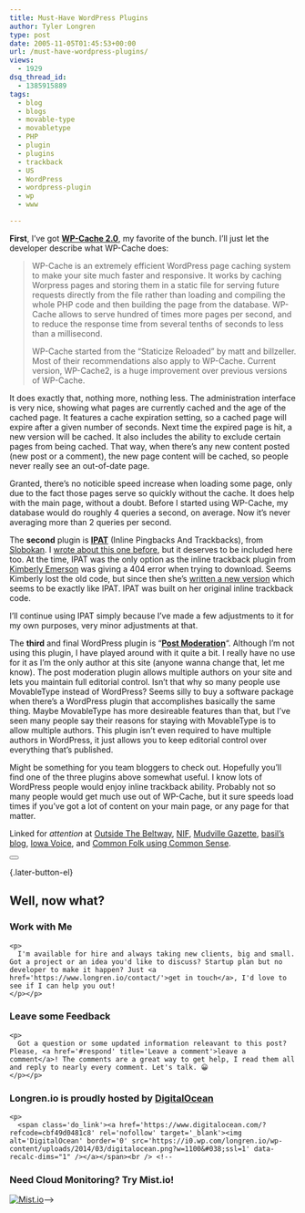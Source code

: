 ```yaml
---
title: Must-Have WordPress Plugins
author: Tyler Longren
type: post
date: 2005-11-05T01:45:53+00:00
url: /must-have-wordpress-plugins/
views:
  - 1929
dsq_thread_id:
  - 1385915889
tags:
  - blog
  - blogs
  - movable-type
  - movabletype
  - PHP
  - plugin
  - plugins
  - trackback
  - US
  - WordPress
  - wordpress-plugin
  - wp
  - www

---
```

**First**, I&#8217;ve got [**WP-Cache 2.0**][1], my favorite of the bunch. I&#8217;ll just let the developer describe what WP-Cache does:

> WP-Cache is an extremely efficient WordPress page caching system to make your site much faster and responsive. It works by caching Worpress pages and storing them in a static file for serving future requests directly from the file rather than loading and compiling the whole PHP code and then building the page from the database. WP-Cache allows to serve hundred of times more pages per second, and to reduce the response time from several tenths of seconds to less than a millisecond.
> 
> WP-Cache started from the “Staticize Reloaded” by matt and billzeller. Most of their recommendations also apply to WP-Cache. Current version, WP-Cache2, is a huge improvement over previous versions of WP-Cache.

<!--adsense-->

  
It does exactly that, nothing more, nothing less. The administration interface is very nice, showing what pages are currently cached and the age of the cached page. It features a cache expiration setting, so a cached page will expire after a given number of seconds. Next time the expired page is hit, a new version will be cached. It also includes the ability to exclude certain pages from being cached. That way, when there&#8217;s any new content posted (new post or a comment), the new page content will be cached, so people never really see an out-of-date page.

Granted, there&#8217;s no noticible speed increase when loading some page, only due to the fact those pages serve so quickly without the cache. It does help with the main page, without a doubt. Before I started using WP-Cache, my database would do roughly 4 queries a second, on average. Now it&#8217;s never averaging more than 2 queries per second.

The **second** plugin is [**IPAT**][2] (Inline Pingbacks And Trackbacks), from [Slobokan][3]. I [wrote about this one before][4], but it deserves to be included here too. At the time, IPAT was the only option as the inline trackback plugin from [Kimberly Emerson][5] was giving a 404 error when trying to download. Seems Kimberly lost the old code, but since then she&#8217;s [written a new version][6] which seems to be exactly like IPAT. IPAT was built on her original inline trackback code.

I&#8217;ll continue using IPAT simply because I&#8217;ve made a few adjustments to it for my own purposes, very minor adjustments at that.  
<!--adsense-->

  
The **third** and final WordPress plugin is &#8220;[**Post Moderation**][7]&#8220;. Although I&#8217;m not using this plugin, I have played around with it quite a bit. I really have no use for it as I&#8217;m the only author at this site (anyone wanna change that, let me know). The post moderation plugin allows multiple authors on your site and lets you maintain full editorial control. Isn&#8217;t that why so many people use MovableType instead of WordPress? Seems silly to buy a software package when there&#8217;s a WordPress plugin that accomplishes basically the same thing. Maybe MovableType has more desireable features than that, but I&#8217;ve seen many people say their reasons for staying with MovableType is to allow multiple authors. This plugin isn&#8217;t even required to have multiple authors in WordPress, it just allows you to keep editorial control over everything that&#8217;s published.

Might be something for you team bloggers to check out. Hopefully you&#8217;ll find one of the three plugins above somewhat useful. I know lots of WordPress people would enjoy inline trackback ability. Probably not so many people would get much use out of WP-Cache, but it sure speeds load times if you&#8217;ve got a lot of content on your main page, or any page for that matter.

Linked for _attention_ at [Outside The Beltway][8], [NIF][9], [Mudville Gazette][10], [basil&#8217;s blog][11], [Iowa Voice][12], and [Common Folk using Common Sense][13]. 

<div class="wpulike wpulike-default " >
  <div class="wp_ulike_general_class wp_ulike_is_not_liked">
    <button type="button"
					aria-label="Like Button"
					data-ulike-id="2073"
					data-ulike-nonce="ec4f5f0c02"
					data-ulike-type="likeThis"
					data-ulike-template="wpulike-default"
					data-ulike-display-likers="0"
					data-ulike-disable-pophover="0"
					class="wp_ulike_btn wp_ulike_put_image wp_likethis_2073"></button><span class="count-box"></span>
  </div>
</div>

[][14]{.later-button-el}

<div class='what-next'>
  <h2>
    Well, now what?
  </h2>
  
  <div class='hire'>
    <h3>
      Work with Me
    </h3>
    
    <p>
      I'm available for hire and always taking new clients, big and small. Got a project or an idea you'd like to discuss? Startup plan but no developer to make it happen? Just <a href='https://www.longren.io/contact/'>get in touch</a>, I'd love to see if I can help you out!
    </p></p>
  </div>
  
  <div class='hire'>
    <h3>
      Leave some Feedback
    </h3>
    
    <p>
      Got a question or some updated information releavant to this post? Please, <a href='#respond' title='Leave a comment'>leave a comment</a>! The comments are a great way to get help, I read them all and reply to nearly every comment. Let's talk. 😀
    </p></p>
  </div>
  
  <div class='now-what-bottom-ad'>
    <h3>
      Longren.io is proudly hosted by <a href='https://www.digitalocean.com/?refcode=cbf49d0481c8'>DigitalOcean</a>
    </h3>
    
    <p>
      <span class='do_link'><a href='https://www.digitalocean.com/?refcode=cbf49d0481c8' rel='nofollow' target='_blank'><img alt='DigitalOcean' border='0' src='https://i0.wp.com/longren.io/wp-content/uploads/2014/03/digitalocean.png?w=1100&#038;ssl=1' data-recalc-dims="1" /></a></span><br /> <!--

<h3>Need Cloud Monitoring? Try Mist.io!</h3>

<span class='do_link'><a href='http://mist.io/?ref=tyler' rel='nofollow' target='_blank'><img alt='Mist.io' border='0' src='https://i0.wp.com/longren.io/wp-content/uploads/2014/04/mistio.jpg?w=1100&#038;ssl=1' data-recalc-dims="1"></a></span>--></div> </div>

 [1]: http://mnm.uib.es/gallir/wp-cache-2/
 [2]: http://www.slobokan.com/archives/2005/07/01/my-first-plugin-ipat/
 [3]: http://www.slobokan.com/
 [4]: http://www.longren.org/archives/2055
 [5]: http://simplykimberly.com/
 [6]: http://simplykimberly.com/archives/2005/11/03/wp-plugin-inline-trackbacks-20/
 [7]: http://www.blueeye.us/wordpress/2005/02/17/post-moderation-10-stable/
 [8]: http://www.outsidethebeltway.com/archives/12565
 [9]: http://trejrc0.blogspot.com/2005/11/insert-comment-here.html
 [10]: http://www.mudvillegazette.com/archives/003768.html
 [11]: http://www.basilsblog.net/index.php/2005/11/covered-dish-supper-11-4-2005/
 [12]: http://www.iowavoice.com/index.php?/archives/969-Trackback-Festival.html
 [13]: http://commonfolkcommonsense.blogspot.com/2005/11/now-how-do-you-work-one-of-these.html
 [14]: #